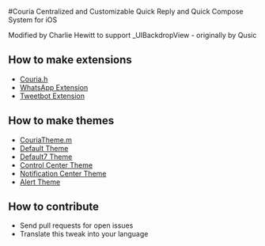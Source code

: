 #Couria
Centralized and Customizable Quick Reply and Quick Compose System for iOS

Modified by Charlie Hewitt to support _UIBackdropView - originally by Qusic

## How to make extensions
- [Couria.h](https://github.com/Qusic/Couria/blob/master/Couria.h)
- [WhatsApp Extension](https://github.com/Qusic/WhatsAppForCouria)
- [Tweetbot Extension](https://github.com/Qusic/TweetbotForCouria)

## How to make themes
- [CouriaTheme.m](https://github.com/friggog/Couria/blob/master/src/CouriaTheme.m)
- [Default Theme](https://github.com/Qusic/friggog/tree/master/layout/Library/Application%20Support/Couria/Themes/me.qusic.couria.theme.default)
- [Default7 Theme](https://github.com/Qusic/friggog/tree/master/layout/Library/Application%20Support/Couria/Themes/me.qusic.couria.theme.default7)
- [Control Center Theme](https://github.com/friggog/Couria/tree/master/layout/Library/Application%20Support/Couria/Themes/me.chewitt.couria.theme.CCStyle)
- [Notification Center Theme](https://github.com/friggog/Couria/tree/master/layout/Library/Application%20Support/Couria/Themes/me.chewitt.couria.theme.NCStyle)
- [Alert Theme](https://github.com/friggog/Couria/tree/master/layout/Library/Application%20Support/Couria/Themes/me.chewitt.couria.theme.LightStyle)


## How to contribute
- Send pull requests for open issues
- Translate this tweak into your language
